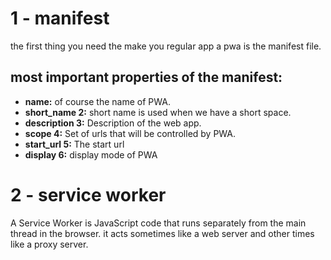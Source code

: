 # 1 - manifest

the first thing you need the make you regular app a pwa is the manifest file.

## most important properties of the manifest:

- **name:** of course the name of PWA.
- **short_name 2:** short name is used when we have a short space.
- **description 3:** Description of the web app.
- **scope 4:** Set of urls that will be controlled by PWA.
- **start_url 5:** The start url
- **display 6:** display mode of PWA

# 2 - service worker

A Service Worker is JavaScript code that runs separately from the main thread in the browser. it acts sometimes like a web server and other times like a proxy server.
